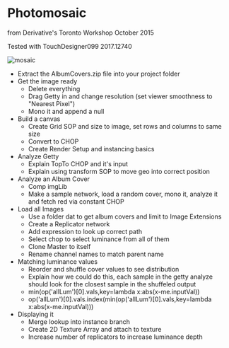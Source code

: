 Photomosaic
====================
from Derivative's Toronto Workshop October 2015

Tested with TouchDesigner099 2017.12740

![mosaic](https://github.com/wuestenarchitekten/workshops/blob/master/Photomosaic/img/moasic.jpg)

- Extract the AlbumCovers.zip file into your project folder
- Get the image ready
  - Delete everything
  - Drag Getty in and change resolution (set viewer smoothness to "Nearest Pixel")
  - Mono it and append a null
- Build a canvas
  - Create Grid SOP and size to image, set rows and columns to same size
  - Convert to CHOP
  - Create Render Setup and instancing basics
- Analyze Getty
  - Explain TopTo CHOP and it's input
  - Explain using transform SOP to move geo into correct position
- Analyze an Album Cover
  - Comp imgLib
  - Make a sample network, load a random cover, mono it, analyze it and fetch red via constant CHOP
- Load all Images
  - Use a folder dat to get album covers and limit to Image Extensions
  - Create a Replicator network
  - Add expression to look up correct path
  - Select chop to select luminance from all of them
  - Clone Master to itself
  - Rename channel names to match parent name
- Matching luminance values
  - Reorder and shuffle cover values to see distribution
  - Explain how we could do this, each sample in the getty analyze should look for the closest sample in the shuffeled output
  - min(op('allLum')[0].vals,key=lambda x:abs(x-me.inputVal))
  - op('allLum')[0].vals.index(min(op('allLum')[0].vals,key=lambda x:abs(x-me.inputVal)))
- Displaying it
  - Merge lookup into instance branch
  - Create 2D Texture Array and attach to texture
  - Increase number of replicators to increase luminance depth
